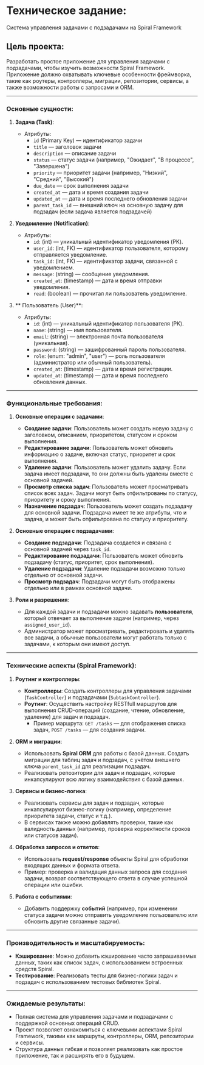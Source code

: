 # Техническое задание:
Система управления задачами с подзадачами на Spiral Framework

## **Цель проекта**:
Разработать простое приложение для управления задачами с подзадачами, чтобы изучить возможности Spiral Framework. Приложение должно охватывать ключевые особенности фреймворка, такие как роутеры, контроллеры, миграции, репозитории, сервисы, а также возможности работы с запросами и ORM.

---

### **Основные сущности**:

1. **Задача (Task)**:
    - Атрибуты:
        - `id` (Primary Key) — идентификатор задачи
        - `title` — заголовок задачи
        - `description` — описание задачи
        - `status` — статус задачи (например, "Ожидает", "В процессе", "Завершена")
        - `priority` — приоритет задачи (например, "Низкий", "Средний", "Высокий")
        - `due_date` — срок выполнения задачи
        - `created_at` — дата и время создания задачи
        - `updated_at` — дата и время последнего обновления задачи
        - `parent_task_id` — внешний ключ на основную задачу для подзадач (если задача является подзадачей)

2. **Уведомление (Notification)**:
    - Атрибуты:
      - `id`: (int) — уникальный идентификатор уведомления (PK).
      - `user_id`: (int, FK) — идентификатор пользователя, которому отправляется уведомление.
      - `task_id`: (int, FK) — идентификатор задачи, связанной с уведомлением.
      - `message`: (string) — сообщение уведомления.
      - `created_at`: (timestamp) — дата и время отправки уведомления.
      - `read`: (boolean) — прочитал ли пользователь уведомление.

3. ** Пользователь (User)**:
    - Атрибуты:
      - `id`: (int) — уникальный идентификатор пользователя (PK).
      - `name`: (string) — имя пользователя.
      - `email`: (string) — электронная почта пользователя (уникальная).
      - `password`: (string) — зашифрованный пароль пользователя.
      - `role`: (enum: "admin", "user") — роль пользователя (администратор или обычный пользователь).
      - `created_at`: (timestamp) — дата и время регистрации.
      - `updated_at`: (timestamp) — дата и время последнего обновления данных.

---

### **Функциональные требования**:

1. **Основные операции с задачами**:
    - **Создание задачи**: Пользователь может создать новую задачу с заголовком, описанием, приоритетом, статусом и сроком выполнения.
    - **Редактирование задачи**: Пользователь может обновить информацию о задаче, включая статус, приоритет и срок выполнения.
    - **Удаление задачи**: Пользователь может удалить задачу. Если задача имеет подзадачи, то они должны быть удалены вместе с основной задачей.
    - **Просмотр списка задач**: Пользователь может просматривать список всех задач. Задачи могут быть отфильтрованы по статусу, приоритету и сроку выполнения.
    - **Назначение подзадач**: Пользователь может создать подзадачу для основной задачи. Подзадача имеет те же атрибуты, что и задача, и может быть отфильтрована по статусу и приоритету.

2. **Основные операции с подзадачами**:
    - **Создание подзадачи**: Подзадача создается и связана с основной задачей через `task_id`.
    - **Редактирование подзадачи**: Пользователь может обновить подзадачу (статус, приоритет, срок выполнения).
    - **Удаление подзадачи**: Удаление подзадачи возможно только отдельно от основной задачи.
    - **Просмотр подзадач**: Подзадачи могут быть отображены отдельно или в рамках основной задачи.

3. **Роли и разрешения**:
    - Для каждой задачи и подзадачи можно задавать **пользователя**, который отвечает за выполнение задачи (например, через `assigned_user_id`).
    - Администратор может просматривать, редактировать и удалять все задачи, а обычные пользователи могут работать только с задачами, к которым они имеют доступ.

---

### **Технические аспекты (Spiral Framework)**:

1. **Роутинг и контроллеры**:
    - **Контроллеры**: Создать контроллеры для управления задачами (`TaskController`) и подзадачами (`SubtaskController`).
    - **Роутинг**: Осуществить настройку RESTfull маршрутов для выполнения CRUD-операций (создание, чтение, обновление, удаление) для задач и подзадач.
        - Пример маршрута: `GET /tasks` — для отображения списка задач, `POST /tasks` — для создания задачи.

2. **ORM и миграции**:
    - Использовать **Spiral ORM** для работы с базой данных. Создать миграции для таблиц задач и подзадач, с учётом внешнего ключа `parent_task_id` для реализации подзадач.
    - Реализовать репозитории для задач и подзадач, которые инкапсулируют всю логику взаимодействия с базой данных.

3. **Сервисы и бизнес-логика**:
    - Реализовать сервисы для задач и подзадач, которые инкапсулируют бизнес-логику (например, определение приоритета задачи, статус и т.д.).
    - В сервисах также можно добавлять проверки, такие как валидность данных (например, проверка корректности сроков или статусов задач).

4. **Обработка запросов и ответов**:
    - Использовать **request/response** объекты Spiral для обработки входящих данных и формата ответа.
    - Пример: проверка и валидация данных запроса для создания задачи, возврат соответствующего ответа в случае успешной операции или ошибки.

5. **Работа с событиями**:
    - Добавить поддержку **событий** (например, при изменении статуса задачи можно отправить уведомление пользователю или обновить другие связанные задачи).

---

### **Производительность и масштабируемость**:
- **Кэширование**: Можно добавить кэширование часто запрашиваемых данных, таких как список задач, с использованием встроенных средств Spiral.
- **Тестирование**: Реализовать тесты для бизнес-логики задач и подзадач с использованием тестовых библиотек Spiral.

---

### **Ожидаемые результаты**:
- Полная система для управления задачами и подзадачами с поддержкой основных операций CRUD.
- Проект позволяет ознакомиться с ключевыми аспектами Spiral Framework, такими как маршруты, контроллеры, ORM, репозитории и сервисы.
- Структура данных гибкая и позволяет реализовать как простое приложение, так и расширять его в будущем.

